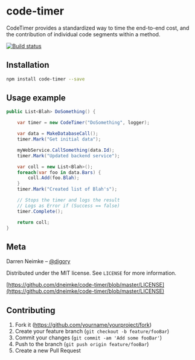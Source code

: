 # code-timer
CodeTimer provides a standardized way to time the end-to-end cost, and the contribution of individual code segments within a method.

[![Build status](https://ci.appveyor.com/api/projects/status/1mocaf3ycpxjpawa?svg=true)](https://ci.appveyor.com/project/dneimke/code-timer)

## Installation

```sh
npm install code-timer --save
```

## Usage example

```csharp
public List<Blah> DoSomething() {

    var timer = new CodeTimer("DoSomething", logger);

    var data = MakeDatabaseCall();
    timer.Mark("Get initial data");

    myWebService.CallSomething(data.Id);
    timer.Mark("Updated backend service");

    var coll = new List<Blah>();
    foreach(var foo in data.Bars) {
        coll.Add(foo.Blah);
    }
    timer.Mark("Created list of Blah's");

    // Stops the timer and logs the result 
    // Logs as Error if (Success == false)
    timer.Complete(); 

    return coll;
}
```

## Meta

Darren Neimke – [@digory](https://twitter.com/digory)

Distributed under the MIT license. See ``LICENSE`` for more information.

[https://github.com/dneimke/code-timer/blob/master/LICENSE](https://github.com/dneimke/code-timer/blob/master/LICENSE)

## Contributing

1. Fork it (<https://github.com/yourname/yourproject/fork>)
2. Create your feature branch (`git checkout -b feature/fooBar`)
3. Commit your changes (`git commit -am 'Add some fooBar'`)
4. Push to the branch (`git push origin feature/fooBar`)
5. Create a new Pull Request